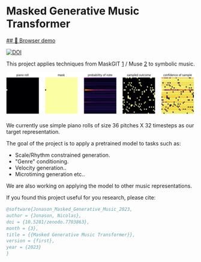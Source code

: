 # Masked Generative Music Transformer

[## 🎹 Browser demo](https://erl-j.github.io/loop-savant/)

[![DOI](https://zenodo.org/badge/591120173.svg)](https://zenodo.org/badge/latestdoi/591120173)

This project applies techniques from MaskGIT [1] / Muse [2] to symbolic music.

![](misc/gen.gif)


We currently use simple piano rolls of size 36 pitches X 32 timesteps as our target representation.

The goal of the project is to apply a pretrained model to tasks such as:
- Scale/Rhythm constrained generation.
- "Genre" conditioning.
- Velocity generation..
- Microtiming generation etc..

We are also working on applying the model to other music representations.

[1]: https://arxiv.org/abs/2202.04200
[2]: https://arxiv.org/abs/2301.00704

If you found this project useful for you research, please cite:


```BibTex
@software{Jonason_Masked_Generative_Music_2023,
author = {Jonason, Nicolas},
doi = {10.5281/zenodo.7703863},
month = {3},
title = {{Masked Generative Music Transformer}},
version = {first},
year = {2023}
}
```
